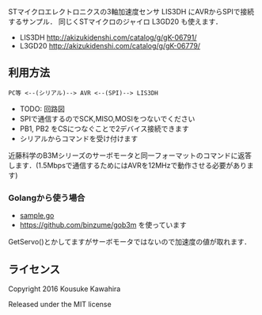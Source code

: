 

STマイクロエレクトロニクスの3軸加速度センサ LIS3DH にAVRからSPIで接続するサンプル．
同じくSTマイクロのジャイロ L3GD20 も使えます．


- LIS3DH http://akizukidenshi.com/catalog/g/gK-06791/
- L3GD20 http://akizukidenshi.com/catalog/g/gK-06779/

## 利用方法

```
PC等 <--(シリアル)--> AVR <--(SPI)--> LIS3DH
```

- TODO: 回路図
- SPIで通信するのでSCK,MISO,MOSIをつないでください
- PB1, PB2 をCSにつなぐことで2デバイス接続できます
- シリアルからコマンドを受け付けます

近藤科学のB3Mシリーズのサーボモータと同一フォーマットのコマンドに返答します．(1.5Mbpsで通信するためにはAVRを12MHzで動作させる必要があります)


### Golangから使う場合

- [sample.go](sample.go)
- https://github.com/binzume/gob3m を使っています

GetServo()とかしてますがサーボモータではないので加速度の値が取れます．


## ライセンス

Copyright 2016 Kousuke Kawahira

Released under the MIT license

